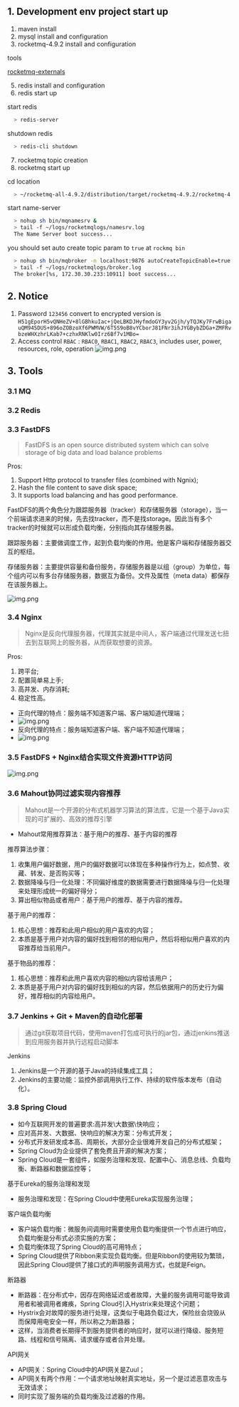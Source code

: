 ## 1. Development env project start up
1. maven install
2. mysql install and configuration
3. rocketmq-4.9.2 install and configuration

tools

[rocketmq-externals](https://github.com/apache/rocketmq-externals)

5. redis install and configuration
6. redis start up

start redis
```bash
  > redis-server
```
shutdown redis
```bash
  > redis-cli shutdown
```

7. rocketmq topic creation
8. rocketmq start up

cd location
```bash
  > ~/rocketmq-all-4.9.2/distribution/target/rocketmq-4.9.2/rocketmq-4.9.2
```
start name-server
```bash
  > nohup sh bin/mqnamesrv &
  > tail -f ~/logs/rocketmqlogs/namesrv.log
  The Name Server boot success...
```

you should set auto create topic param to `true` at `rockmq bin`

```bash
  > nohup sh bin/mqbroker -n localhost:9876 autoCreateTopicEnable=true &
  > tail -f ~/logs/rocketmqlogs/broker.log 
  The broker[%s, 172.30.30.233:10911] boot success...
```

## 2. Notice
1. Password `123456` convert to encrypted version is `H51gEporH5vQNHeZV+8lGBhkuIac+jQeLBKDJHyfmdoGY3yv2Gjh/yTQJKy7FrwBigauQM945DUS+896oZOBzoXf6PWMVW/6T5S9oB8vYCborJ81FNr3ihJYGBybZDGa+ZMFRvbzeWHXzhrLKab7+czhxRNKlw0Irz6Bf7v1MBo=`
2. Access control `RBAC` : `RBAC0`, `RBAC1`, `RBAC2`, `RBAC3`, includes user, power, resources, role, operation
![img.png](https://typora-1256091168.cos.ap-nanjing.myqcloud.com/docPic/202211190250585.png)

## 3. Tools
### 3.1 MQ
### 3.2 Redis
### 3.3 FastDFS
> FastDFS is an open source distributed system which can solve storage of big data and load balance problems

Pros: 
1. Support Http protocol to transfer files (combined with Ngnix);
2. Hash the file content to save disk space;
3. It supports load balancing and has good performance.

FastDFS的两个角色分为跟踪服务器（tracker）和存储服务器（storage），当一个前端请求进来的时候，先去找tracker，而不是找storage。因此当有多个tracker的时候就可以形成负载均衡，分别指向其存储服务器。

跟踪服务器：主要做调度工作，起到负载均衡的作用。他是客户端和存储服务器交互的枢纽。

存储服务器：主要提供容量和备份服务，存储服务器是以组（group）为单位，每个组内可以有多台存储服务器，数据互为备份。文件及属性（meta data）都保存在该服务器上。

![img.png](https://typora-1256091168.cos.ap-nanjing.myqcloud.com/docPic/202211190250259.png)

### 3.4 Nginx
> Nginx是反向代理服务器，代理其实就是中间人，客户端通过代理发送七扭去到互联网上的服务器，从而获取想要的资源。

Pros:
1. 跨平台;
2. 配置简单易上手;
3. 高并发、内存消耗;
4. 稳定性高。

- 正向代理的特点：服务端不知道客户端、客户端知道代理端；
- ![img.png](https://typora-1256091168.cos.ap-nanjing.myqcloud.com/docPic/202211190251834.png)
- 反向代理的特点：服务端知道客户端、客户端不知道代理端；
- ![img.png](https://typora-1256091168.cos.ap-nanjing.myqcloud.com/docPic/202211190251776.png)

### 3.5 FastDFS + Nginx结合实现文件资源HTTP访问
![img.png](https://typora-1256091168.cos.ap-nanjing.myqcloud.com/docPic/202211190251677.png)

### 3.6 Mahout协同过滤实现内容推荐
> Mahout是一个开源的分布式机器学习算法的算法库，它是一个基于Java实现的可扩展的、高效的推荐引擎

- Mahout常用推荐算法：基于用户的推荐、基于内容的推荐

推荐算法步骤：
1. 收集用户偏好数据，用户的偏好数据可以体现在多种操作行为上，如点赞、收藏、转发、是否购买等；
2. 数据降噪与归一化处理：不同偏好维度的数据需要进行数据降噪与归一化处理来处理形成统一的偏好得分；
3. 算出相似物品或者用户：基于用户的推荐、基于内容的推荐。

基于用户的推荐：
1. 核心思想：推荐和此用户相似的用户喜欢的内容；
2. 本质是基于用户对内容的偏好找到相邻的相似用户，然后将相似用户喜欢的内容推荐给当前用户。

基于物品的推荐：
1. 核心思想：推荐和此用户喜欢内容的相似内容给该用户；
2. 本质是基于用户对内容的偏好找到相似的内容，然后依据用户的历史行为偏好，推荐相似的内容给用户。

### 3.7 Jenkins + Git + Maven的自动化部署
> 通过git获取项目代码，使用maven打包成可执行的jar包，通过jenkins推送到应用服务器并执行远程启动脚本

Jenkins
1. Jenkins是一个开源的基于Java的持续集成工具；
2. Jenkins的主要功能：监控外部调用执行工作、持续的软件版本发布（自动化）。

### 3.8 Spring Cloud
- 如今互联网开发的普遍要求:高并发\大数据\快响应；
- 应对高并发、大数据、快响应的解决方案：分布式开发；
- 分布式开发研发成本高、周期长，大部分企业很难开发自己的分布式框架；
- Spring Cloud为企业提供了套免费且开源的解决方案；
- Spring Cloud是一套组件，如服务治理和发现、配置中心、消息总线、负载均衡、断路器和数据监控等；

基于Eureka的服务治理和发现
- 服务治理和发现：在Spring Cloud中使用Eureka实现服务治理；

客户端负载均衡
- 客户端负载均衡：微服务间调用时需要使用负载均衡提供一个节点进行响应，负载均衡是分布式必须实施的方案；
- 负载均衡体现了Spring Cloud的高可用特点；
- Spring Cloud提供了Ribbon来实现负载均衡。但是Ribbon的使用较为繁琐，因此Spring Cloud提供了接口式的声明服务调用方式，也就是Feign。

断路器
- 断路器：在分布式中，因存在网络延迟或者故障，大量的服务调用可能导致调用者和被调用者瘫痪，Spring Cloud引入Hystrix来处理这个问题；
- Hystrix会对故障的服务进行处理，这类似于电路负载过大，保险丝会烧毁从而保障用电安全一样，所以称之为断路器；
- 这样，当消费者长期得不到服务提供者的响应时，就可以进行降级、服务短路、线程和信号隔离、请求缓存或者合并处理。

API网关
- API网关：Spring Cloud中的API网关是Zuul；
- API网关有两个作用：一个请求地址映射真实地址，另一个是过滤恶意攻击与无效请求；
- 同时实现了服务端的负载均衡及过滤器的作用。